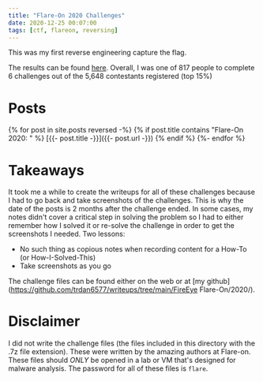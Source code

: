 ```yaml
---
title: "Flare-On 2020 Challenges"
date: 2020-12-25 00:07:00
tags: [ctf, flareon, reversing]
---
```

This was my first reverse engineering capture the flag.

The results can be found [here](https://www.fireeye.com/blog/threat-research/2020/10/flare-on-7-challenge-solutions.html). Overall, I was one of 817 people to complete 6 challenges out of the 5,648 contestants registered (top 15%)

# Posts
{% for post in site.posts reversed -%}
 {% if post.title contains "Flare-On 2020: " %}
   [{{- post.title -}}]({{- post.url  -}})
 {% endif %}
{%- endfor %}

# Takeaways
It took me a while to create the writeups for all of these challenges because I had to go back and take screenshots of the challenges. This is why the date of the posts is 2 months after the challenge ended. In some cases, my notes didn't cover a critical step in solving the problem so I had to either remember how I solved it or re-solve the challenge in order to get the screenshots I needed. Two lessons:
* No such thing as copious notes when recording content for a How-To (or How-I-Solved-This)
* Take screenshots as you go

The challenge files can be found either on the web or at [my github](https://github.com/trdan6577/writeups/tree/main/FireEye Flare-On/2020/).

# Disclaimer
I did not write the challenge files (the files included in this directory with the .7z file extension). These were written by the amazing authors at Flare-on. These files should _ONLY_ be opened in a lab or VM that's designed for malware analysis. The password for all of these files is `flare`.

